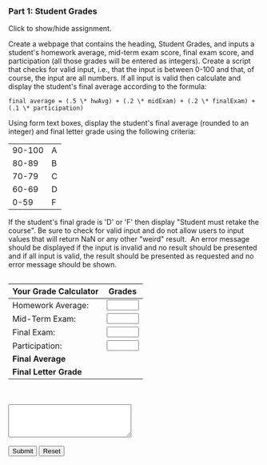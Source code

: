 ### Part 1: Student Grades

<p id="flip">Click to show/hide assignment.</p>
<div id="panel">

Create a webpage that contains the heading, Student Grades, and inputs a student's homework average, mid-term exam score, final exam score, and participation (all those grades will be entered as integers). Create a script that checks for valid input, i.e., that the input is between 0-100 and that, of course, the input are all numbers. If all input is valid then calculate and display the student's final average according to the formula:

```
final average = (.5 \* hwAvg) + (.2 \* midExam) + (.2 \* finalExam) + (.1 \* participation)
```

Using form text boxes, display the student's final average (rounded to an integer) and final letter grade using the following criteria:

|        |     |
| ------ | --- |
| 90-100 | A   |
| 80-89  | B   |
| 70-79  | C   |
| 60-69  | D   |
| 0-59   | F   |

If the student's final grade is 'D' or 'F' then display "Student must retake the course". Be sure to check for valid input and do not allow users to input values that will return NaN or any other "weird" result.  An error message should be displayed if the input is invalid and no result should be presented and if all input is valid, the result should be presented as requested and no error message should be shown.

</div>

<section class="body">
<div class="row">
<form name="myform">
<div class="one-half column">

| Your Grade Calculator  |                                                    Grades                                                    |
| :--------------------- | :----------------------------------------------------------------------------------------------------------: |
| Homework Average:      |   <input type="number" name="homework" min="0" max="100" step="1" required>   |
| Mid-Term Exam:         |    <input type="number" name="midterm" min="0" max="100" step="1" required>   |
| Final Exam:            |     <input type="number" name="final" min="0" max="100" step="1" required>    |
| Participation:         | <input type="number" name="participation" min="0" max="100" step="1" required>|
| **Final Average**      |                                        <div id="finalaverage"></div>                                         |
| **Final Letter Grade** |                                         <div id="finalletter"></div>                                         |

</div>
<div class="one-half column">
<br><br>
<textarea rows="4" cols="28" name="result" id="results"></textarea>
<br><br>
<input type="button" class="button-primary" onclick="average()" value="Submit">
<input type="reset" value="Reset" id="reset">

</div>
</form>
</div>
</section>

<script>
const displayResults = (message = "", average = "", letter = "") => {
        $("#results").text(message);
        $("#finalaverage").text(average);
        $("#finalletter").text(letter);
}

function average(){
    const errMessage = "Invalid input! Please enter integers between 0 and 100.";

    let grades = {
        "homework": parseInt(document.forms["myform"].elements["homework"].value),
        "midterm": parseInt(document.forms["myform"].elements["midterm"].value),
        "final": parseInt(document.forms["myform"].elements["final"].value),
        "participation": parseInt(document.forms["myform"].elements["participation"].value),
        "average": () => Math.round((.5 * grades.homework) + (.2 * grades.midterm) + (.2 * grades.final) + (.1 * grades.participation)),
        "letter": () => (grades.average() >= 90) ? "A" : (grades.average() >= 80) ? "B" : (grades.average() >= 70) ? "C" : (grades.average() >= 80) ? "D" : "F",  
        "result": () => grades.average() < 70 ? "Student must retake the course." : ""
    }

    if 
        (Number.isNaN(grades.homework) || Number.isNaN(grades.midterm) || Number.isNaN(grades.final) || Number.isNaN(grades.participation) || 0 > grades.homework || grades.homework > 100 || 0 > grades.midterm || grades.midterm > 100 || 0 > grades.final || grades.final > 100 || 0 > grades.participation || grades.participation > 100) {
        displayResults(errMessage);
    } else { 
        displayResults(grades.result(), String(grades.average()), grades.letter());
    }
}

window.addEventListener('load', function () {
    $('#reset').click(function(){
        displayResults();
    });
});
</script>
